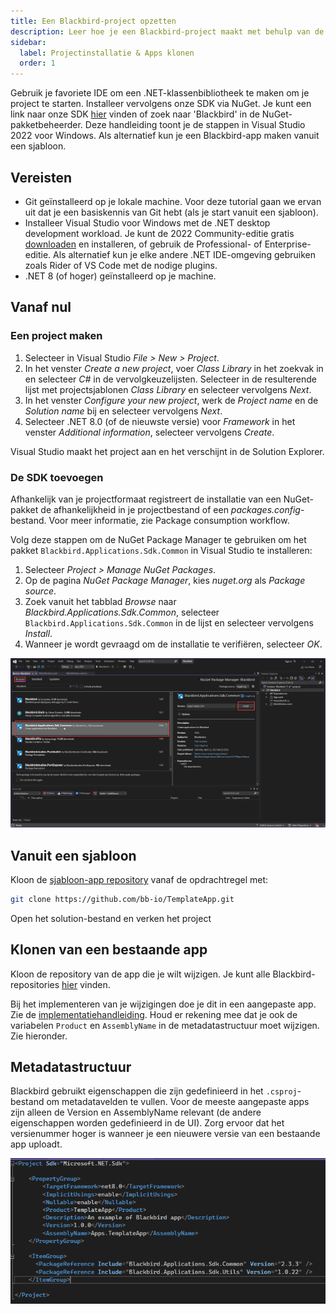 ```yaml
---
title: Een Blackbird-project opzetten
description: Leer hoe je een Blackbird-project maakt met behulp van de Blackbird SDK.
sidebar:
  label: Projectinstallatie & Apps klonen
  order: 1
---
```


Gebruik je favoriete IDE om een .NET-klassenbibliotheek te maken om je project te starten. Installeer vervolgens onze SDK via NuGet. Je kunt een link naar onze SDK [hier](https://www.nuget.org/packages/Blackbird.Applications.Sdk.Common) vinden of zoek naar 'Blackbird' in de NuGet-pakketbeheerder. Deze handleiding toont je de stappen in Visual Studio 2022 voor Windows. Als alternatief kun je een Blackbird-app maken vanuit een sjabloon.

## Vereisten

- Git geïnstalleerd op je lokale machine. Voor deze tutorial gaan we ervan uit dat je een basiskennis van Git hebt (als je start vanuit een sjabloon).
- Installeer Visual Studio voor Windows met de .NET desktop development workload. Je kunt de 2022 Community-editie gratis [downloaden](https://visualstudio.microsoft.com/) en installeren, of gebruik de Professional- of Enterprise-editie. Als alternatief kun je elke andere .NET IDE-omgeving gebruiken zoals Rider of VS Code met de nodige plugins.
- .NET 8 (of hoger) geïnstalleerd op je machine.

## Vanaf nul

### Een project maken

1. Selecteer in Visual Studio _File > New > Project_.
2. In het venster _Create a new project_, voer _Class Library_ in het zoekvak in en selecteer _C#_ in de vervolgkeuzelijsten. Selecteer in de resulterende lijst met projectsjablonen _Class Library_ en selecteer vervolgens _Next_.
3. In het venster _Configure your new project_, werk de _Project name_ en de _Solution name_ bij en selecteer vervolgens _Next_.
4. Selecteer .NET 8.0 (of de nieuwste versie) voor _Framework_ in het venster _Additional information_, selecteer vervolgens _Create_.

Visual Studio maakt het project aan en het verschijnt in de Solution Explorer.

### De SDK toevoegen

Afhankelijk van je projectformaat registreert de installatie van een NuGet-pakket de afhankelijkheid in je projectbestand of een _packages.config_-bestand. Voor meer informatie, zie Package consumption workflow.

Volg deze stappen om de NuGet Package Manager te gebruiken om het pakket `Blackbird.Applications.Sdk.Common` in Visual Studio te installeren:

1. Selecteer _Project > Manage NuGet Packages_.
2. Op de pagina _NuGet Package Manager_, kies _nuget.org_ als _Package source_.
3. Zoek vanuit het tabblad _Browse_ naar _Blackbird.Applications.Sdk.Common_, selecteer `Blackbird.Applications.Sdk.Common` in de lijst en selecteer vervolgens _Install_.
4. Wanneer je wordt gevraagd om de installatie te verifiëren, selecteer _OK_.

![nuget](../../../../assets/docs/nuget.png)

## Vanuit een sjabloon

Kloon de [sjabloon-app repository](https://github.com/bb-io/TemplateApp) vanaf de opdrachtregel met:

```bash
git clone https://github.com/bb-io/TemplateApp.git
```

Open het solution-bestand en verken het project

## Klonen van een bestaande app

Kloon de repository van de app die je wilt wijzigen. Je kunt alle Blackbird-repositories [hier](https://github.com/orgs/bb-io/repositories) vinden.

Bij het implementeren van je wijzigingen doe je dit in een aangepaste app. Zie de [implementatiehandleiding](/blackbird-docs/sdk/deploying). Houd er rekening mee dat je ook de variabelen `Product` en `AssemblyName` in de metadatastructuur moet wijzigen. Zie hieronder.

## Metadatastructuur

Blackbird gebruikt eigenschappen die zijn gedefinieerd in het `.csproj`-bestand om metadatavelden te vullen. Voor de meeste aangepaste apps zijn alleen de Version en AssemblyName relevant (de andere eigenschappen worden gedefinieerd in de UI). Zorg ervoor dat het versienummer hoger is wanneer je een nieuwere versie van een bestaande app uploadt.

![nuget](../../../../assets/docs/csproj.png)